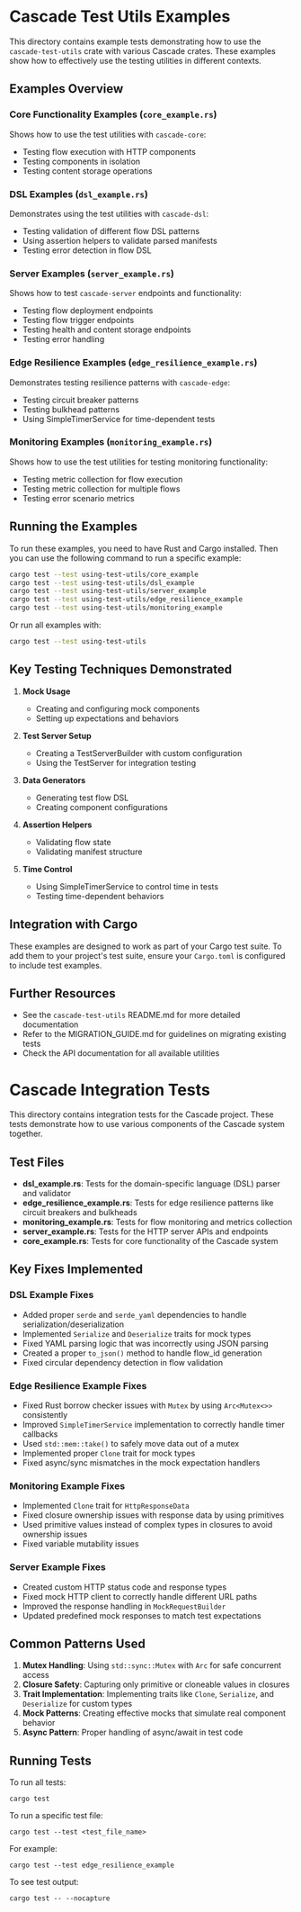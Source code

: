 # Cascade Test Utils Examples

This directory contains example tests demonstrating how to use the `cascade-test-utils` crate with various Cascade crates. These examples show how to effectively use the testing utilities in different contexts.

## Examples Overview

### Core Functionality Examples (`core_example.rs`)

Shows how to use the test utilities with `cascade-core`:
- Testing flow execution with HTTP components
- Testing components in isolation
- Testing content storage operations

### DSL Examples (`dsl_example.rs`)

Demonstrates using the test utilities with `cascade-dsl`:
- Testing validation of different flow DSL patterns
- Using assertion helpers to validate parsed manifests
- Testing error detection in flow DSL

### Server Examples (`server_example.rs`)

Shows how to test `cascade-server` endpoints and functionality:
- Testing flow deployment endpoints
- Testing flow trigger endpoints
- Testing health and content storage endpoints
- Testing error handling

### Edge Resilience Examples (`edge_resilience_example.rs`)

Demonstrates testing resilience patterns with `cascade-edge`:
- Testing circuit breaker patterns
- Testing bulkhead patterns
- Using SimpleTimerService for time-dependent tests

### Monitoring Examples (`monitoring_example.rs`)

Shows how to use the test utilities for testing monitoring functionality:
- Testing metric collection for flow execution
- Testing metric collection for multiple flows
- Testing error scenario metrics

## Running the Examples

To run these examples, you need to have Rust and Cargo installed. Then you can use the following command to run a specific example:

```bash
cargo test --test using-test-utils/core_example
cargo test --test using-test-utils/dsl_example
cargo test --test using-test-utils/server_example
cargo test --test using-test-utils/edge_resilience_example
cargo test --test using-test-utils/monitoring_example
```

Or run all examples with:

```bash
cargo test --test using-test-utils
```

## Key Testing Techniques Demonstrated

1. **Mock Usage**
   - Creating and configuring mock components
   - Setting up expectations and behaviors

2. **Test Server Setup**
   - Creating a TestServerBuilder with custom configuration
   - Using the TestServer for integration testing

3. **Data Generators**
   - Generating test flow DSL
   - Creating component configurations

4. **Assertion Helpers**
   - Validating flow state
   - Validating manifest structure

5. **Time Control**
   - Using SimpleTimerService to control time in tests
   - Testing time-dependent behaviors

## Integration with Cargo

These examples are designed to work as part of your Cargo test suite. To add them to your project's test suite, ensure your `Cargo.toml` is configured to include test examples.

## Further Resources

- See the `cascade-test-utils` README.md for more detailed documentation
- Refer to the MIGRATION_GUIDE.md for guidelines on migrating existing tests
- Check the API documentation for all available utilities

# Cascade Integration Tests

This directory contains integration tests for the Cascade project. These tests demonstrate how to use various components of the Cascade system together.

## Test Files

- **dsl_example.rs**: Tests for the domain-specific language (DSL) parser and validator
- **edge_resilience_example.rs**: Tests for edge resilience patterns like circuit breakers and bulkheads
- **monitoring_example.rs**: Tests for flow monitoring and metrics collection
- **server_example.rs**: Tests for the HTTP server APIs and endpoints
- **core_example.rs**: Tests for core functionality of the Cascade system

## Key Fixes Implemented

### DSL Example Fixes
- Added proper `serde` and `serde_yaml` dependencies to handle serialization/deserialization
- Implemented `Serialize` and `Deserialize` traits for mock types
- Fixed YAML parsing logic that was incorrectly using JSON parsing
- Created a proper `to_json()` method to handle flow_id generation
- Fixed circular dependency detection in flow validation

### Edge Resilience Example Fixes
- Fixed Rust borrow checker issues with `Mutex` by using `Arc<Mutex<>>` consistently
- Improved `SimpleTimerService` implementation to correctly handle timer callbacks
- Used `std::mem::take()` to safely move data out of a mutex
- Implemented proper `Clone` trait for mock types
- Fixed async/sync mismatches in the mock expectation handlers

### Monitoring Example Fixes
- Implemented `Clone` trait for `HttpResponseData`
- Fixed closure ownership issues with response data by using primitives
- Used primitive values instead of complex types in closures to avoid ownership issues
- Fixed variable mutability issues

### Server Example Fixes
- Created custom HTTP status code and response types
- Fixed mock HTTP client to correctly handle different URL paths
- Improved the response handling in `MockRequestBuilder`
- Updated predefined mock responses to match test expectations

## Common Patterns Used

1. **Mutex Handling**: Using `std::sync::Mutex` with `Arc` for safe concurrent access
2. **Closure Safety**: Capturing only primitive or cloneable values in closures
3. **Trait Implementation**: Implementing traits like `Clone`, `Serialize`, and `Deserialize` for custom types
4. **Mock Patterns**: Creating effective mocks that simulate real component behavior
5. **Async Pattern**: Proper handling of async/await in test code

## Running Tests

To run all tests:
```
cargo test
```

To run a specific test file:
```
cargo test --test <test_file_name>
```

For example:
```
cargo test --test edge_resilience_example
```

To see test output:
```
cargo test -- --nocapture
``` 